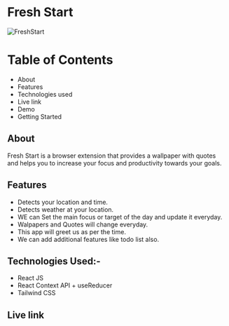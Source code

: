 # Fresh Start


![FreshStart](public\favicon.jpg)


# Table of Contents

- About
- Features
- Technologies used
- Live link
- Demo
- Getting Started

## About
Fresh Start is a browser extension that provides a wallpaper with quotes and helps you to increase your focus and productivity towards your goals.

## Features
- Detects your location and time.
- Detects weather at your location.
- WE can Set the main focus or target  of the day and update it everyday.
- Walpapers and Quotes will change everyday.
- This app will greet us as per the time.
- We can add additional features like todo list also.

## Technologies Used:-
- React JS
- React Context API + useReducer
- Tailwind CSS

## Live link
